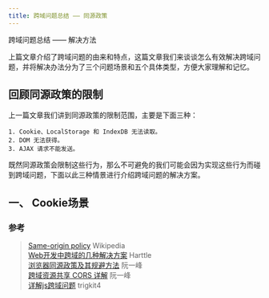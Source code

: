 ```yaml
---
title: 跨域问题总结 —— 同源政策
---
```


跨域问题总结 —— 解决方法

上篇文章介绍了跨域问题的由来和特点，这篇文章我们来谈谈怎么有效解决跨域问题，并将解决办法分为了三个问题场景和五个具体类型，方便大家理解和记忆。

<!--more-->

## 回顾同源政策的限制

上一篇文章我们讲到同源政策的限制范围，主要是下面三种：

    1. Cookie、LocalStorage 和 IndexDB 无法读取。
    2. DOM 无法获得。
    3. AJAX 请求不能发送。

既然同源政策会限制这些行为，那么不可避免的我们可能会因为实现这些行为而碰到跨域问题，下面以此三种情景进行介绍跨域问题的解决方案。

## 一、 Cookie场景



### 参考

>[Same-origin policy](https://en.wikipedia.org/wiki/Same-origin_policy) Wikipedia  
>[Web开发中跨域的几种解决方案](http://harttle.com/2015/10/10/cross-origin.html)  Harttle  
>[浏览器同源政策及其规避方法](http://www.ruanyifeng.com/blog/2016/04/same-origin-policy.html) 阮一峰  
>[跨域资源共享 CORS 详解](http://www.ruanyifeng.com/blog/2016/04/cors.html) 阮一峰  
>[详解js跨域问题](https://segmentfault.com/a/1190000000718840) trigkit4


